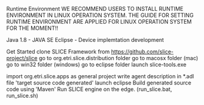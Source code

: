 Runtime Environment
WE RECOMMEND USERS TO INSTALL RUNTIME ENVIRONMENT IN LINUX OPERATION SYSTEM. THE GUIDE FOR SETTING RUNTIME ENVIRONMENT ARE APPLIED FOR LINUX OPERATION SYSTEM FOR THE MOMENT!!

  Java 1.8 - JAVA SE
  Eclipse - Device implemtation development

Get Started
clone SLICE Framework from https://github.com/slice-project/slice
  go to org.etri.slice.distribution folder
    go to macosx folder (mac) 
    go to win32 folder (windows)
      go to eclipse folder
        launch slice-tools.exe

import org.etri.slice.apps as general project
write agent description in *.adl file
'target source code generated'
launch eclipse
Build generated source code using 'Maven'
Run SLICE engine on the edge. (run_slice.bat, run_slice.sh)
